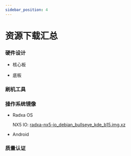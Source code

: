 ```yaml
---
sidebar_position: 4
---
```


# 资源下载汇总

### 硬件设计

- 核心板

- 底板

### 刷机工具

### 操作系统镜像

- Radxa OS

  NX5 IO: [radxa-nx5-io_debian_bullseye_kde_b15.img.xz](https://github.com/radxa-build/radxa-nx5-io/releases/download/b15/radxa-nx5-io_debian_bullseye_kde_b15.img.xz)

- Android

### 质量认证
